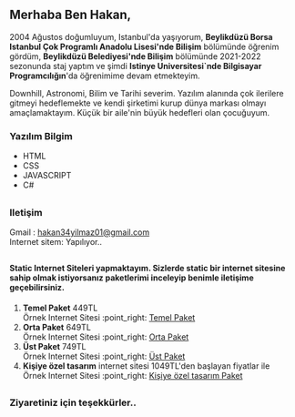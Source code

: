 ## Merhaba Ben Hakan,
<p>2004 Ağustos doğumluyum, Istanbul'da yaşıyorum, <b>Beylikdüzü Borsa Istanbul Çok Programlı Anadolu Lisesi'nde Bilişim</b> bölümünde öğrenim gördüm, <b>Beylikdüzü Belediyesi'nde Bilişim</b> bölümünde 2021-2022 sezonunda staj yaptım ve şimdi <b>Istinye Universitesi`nde Bilgisayar Programcılığın</b>'da öğrenimime devam etmekteyim.</p>
<p>Downhill, Astronomi, Bilim ve Tarihi severim. Yazılım alanında çok ilerilere gitmeyi hedeflemekte ve kendi şirketimi kurup dünya markası olmayı amaçlamaktayım. Küçük bir aile'nin büyük hedefleri olan çocuğuyum.</p>

### Yazılım Bilgim
<ul>
  <li>HTML</li>
  <li>CSS</li>
  <li>JAVASCRIPT</li>
  <li>C#</li>
</ul>
 
##
### Iletişim
Gmail : hakan34yilmaz01@gmail.com </br>
Internet sitem: Yapılıyor..
  
## 

#### Static Internet Siteleri yapmaktayım. Sizlerde static bir internet sitesine sahip olmak istiyorsanız paketlerimi inceleyip benimle iletişime geçebilirsiniz.
<ol>
  <li><b>Temel Paket</b> 449TL </br> Örnek Internet Sitesi :point_right: <a href="#">Temel Paket</a></li>
  <li><b>Orta Paket</b> 649TL </br> Örnek Internet Sitesi :point_right: <a href="#">Orta Paket</a></li>
  <li><b>Üst Paket</b> 749TL </br> Örnek Internet Sitesi :point_right: <a href="#">Üst Paket</a></li>
  <li><b>Kişiye özel tasarım</b> internet sitesi 1049TL'den başlayan fiyatlar ile </br> Örnek Internet Sitesi :point_right: <a href="#">Kişiye özel tasarım Paket</a></li>
</ol>

## 
### Ziyaretiniz için teşekkürler..

